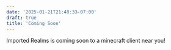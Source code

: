 ```yaml
---
date: '2025-01-21T21:48:33-07:00'
draft: true
title: 'Coming Soon'
---
```


Imported Realms is coming soon to a minecraft client near you!

